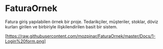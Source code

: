 # FaturaOrnek
Fatura giriş yapılabilen örnek bir proje. Tedarikçiler, müşteriler, stoklar, döviz kurları girilen ve birbiriyle ilişkilendirilen basit bir sistem.

[https://raw.githubusercontent.com/mozpinar/FaturaOrnek/master/Docs/1-Login%20form.png]
